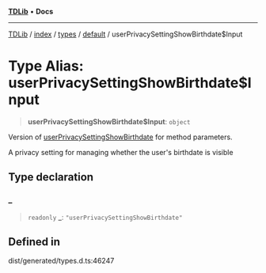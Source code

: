 [**TDLib**](../../../../../../README.md) • **Docs**

***

[TDLib](../../../../../../modules.md) / [index](../../../../../README.md) / [types](../../../README.md) / [default](../README.md) / userPrivacySettingShowBirthdate$Input

# Type Alias: userPrivacySettingShowBirthdate$Input

> **userPrivacySettingShowBirthdate$Input**: `object`

Version of [userPrivacySettingShowBirthdate](userPrivacySettingShowBirthdate.md) for method parameters.

A privacy setting for managing whether the user's birthdate is visible

## Type declaration

### \_

> `readonly` **\_**: `"userPrivacySettingShowBirthdate"`

## Defined in

dist/generated/types.d.ts:46247
